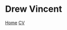 <!DOCTYPE html>
<html>
<body>

<h1>Drew Vincent</h1>

<nav>
<a href="./index.html">Home</a>
<a href="./CV.html">CV</a>
</nav>

</body>
</html>
